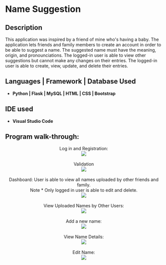 
# <h1>Name Suggestion</h1>

<h2>Description</h2>
 This application was inspired by a friend of mine who's having a baby. 
 The application lets friends and family members to create an account in order to be able to suggest a name.
 The suggested name must have the meaning, origin, and pronounciations.
 The logged-in user is able to view other suggestions but cannot make any changes on their entries.
 The logged-in user is able to create, view, update, and delete their entries.
<br />


<h2>Languages | Framework | Database Used</h2>

- <b>Python | Flask | MySQL | HTML | CSS | Bootstrap</b> 


<h2>IDE used</h2>

- <b>Visual Studio Code</b> 

<h2>Program walk-through:</h2>

<p align="center">
Log in and Registration: <br/>
<img src="https://i.imgur.com/ezt6zhM.png"/>
<br />
<br />
Validation <br/>
<img src="https://i.imgur.com/kQs8YVY.png"/>
<br />
<br />
Dashboard: User is able to view all names uploaded by other friends and family. 
  <br />
Note * Only logged in user is able to edit and delete. <br/>
<img src="https://i.imgur.com/y0PHVi0.png"/>
<br />
<br />
View Uploaded Names by Other Users:  <br/>
<img src="https://i.imgur.com/3qyC1gI.png"/>
<br />
<br />
Add a new name:  <br/>
<img src="https://i.imgur.com/Fi8wa6b.png"/>
<br />
<br />
View Name Details:  <br/>
<img src="https://i.imgur.com/D3qx0fO.png"/>
<br />
<br />
Edit Name:  <br/>
<img src="https://i.imgur.com/oPuGN3G.png"/>
<br />


</p>


<!--
 ```diff
- text in red
+ text in green
! text in orange
# text in gray
@@ text in purple (and bold)@@
```
--!>
